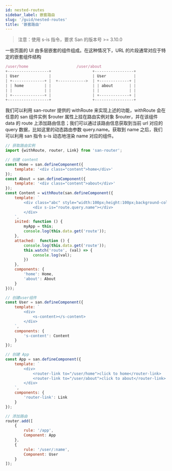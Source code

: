 ```yaml
---
id: nested-routes
sidebar_label: 嵌套路由
slug: '/guid/nested-routes'
title: '嵌套路由'
---
```


> 注意：使用 s-is 指令，要求 San 的版本号 >= 3.10.0

一些页面的 UI 由多层嵌套的组件组成。在这种情况下，URL 的片段通常对应于特定的嵌套组件结构

```javascript
/user/home                     /user/about
+------------------+                  +-----------------+
| User             |                  | User            |
| +--------------+ |  +------------>  | +-------------+ |
| | home         | |                  | | about       | |
| |              | |                  | |             | |
| +--------------+ |                  | +-------------+ |
+------------------+                  +-----------------+
```

我们可以利用 san-router 提供的 withRoute 来实现上述的功能，withRoute 会在任意的 san 组件实例 $router 属性上挂在路由实例对象 $router，并在该组件 data 的 route 上添加路由信息；我们可以通过该路由信息获取到当前 url 对应的 query 数据，比如这里的动态路由参数 query.name。获取到 name 之后，我们可以利用 san 指令 s-is 动态地渲染 name 对应的组件。

```javascript
// 获取路由实例
import {withRoute, router, Link} from 'san-router';

// 创建 content
const Home = san.defineComponent({
    template: '<div class="content">home</div>'
});
const About = san.defineComponent({
    template: '<div class="content">about</div>'
});
const Content = withRoute(san.defineComponent({
    template: `
        <div class="abc" style="width:100px;height:100px;background-color:green">
            <div s-is="route.query.name"></div>
        </div>
    `,
    inited: function () {
        myApp = this;
        console.log(this.data.get('route'));
    },
    attached:  function () {
        console.log(this.data.get('route'));
        this.watch('route', (val) => {
            console.log(val);
        })
    },
    components: {
        'home': Home,
        'about': About
    }
}));

// 创建user组件
const User = san.defineComponent({
    template: `
        <div>
            <s-content></s-content>
        </div>
    `,
    components: {
        's-content': Content
    }
});

// 创建 App
const App = san.defineComponent({
    template: `
        <div>
            <router-link to="/user/home">click to home</router-link>
            <router-link to="/user/about">click to about</router-link>
        </div>
    `,
    components: {
        'router-link': Link
    }
});

// 添加路由
router.add([
    {
        rule: '/app',
        Component: App
    },
    {
        rule: '/user/:name',
        Component: User
    }
]);
```
